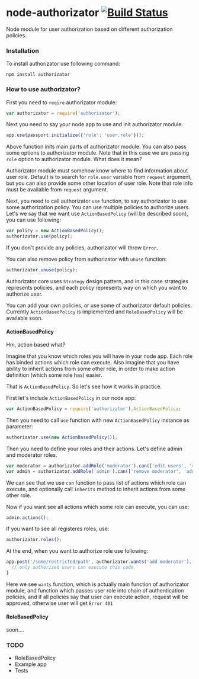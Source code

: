 node-authorizator [![Build Status](https://travis-ci.org/ivpusic/node-authorizator.png?branch=master)](https://travis-ci.org/ivpusic/node-authorizator)
=================

Node module for user authorization based on different authorization policies.

### Installation

To install authorizator use following command:

```Shell
npm install authorizator
```

### How to use authorizator?

First you need to ``reqire`` authorizator module:

```JavaScript
var authorizator = require('authorizator');
```

Next you need to say your node app to use and init authorizator module.

```JavaScript
app.use(passport.initialize({'role': 'user.role'}));
```

Above function inits main parts of authorizator module. You can also pass some options to authorizator module.
Note that in this case we are passing ``role`` option to authorizator module. What does it mean?


Authorizator module must somehow know where to find information about user role. Default is to search for ``role.user``
variable from ``request`` argument, but you can also provide some other location of user role. Note that role info
must be available from ``request`` argument. 


Next, you need to call authorizator ``use`` function, to say authorizator to use some authorization policy.
You can use multiple policies to authorize users. 
Let's we say that we want use ``ActionBasedPolicy`` (will be described soon), you can use following:
```JavaScript
var policy = new ActionBasedPolicy();
authorizator.use(policy); 
```
If you don't provide any policies, authorizator will throw ``Error``.

You can also remove policy from authorizator with ``unuse`` function:
```Javascript
authorizator.unuse(policy);
```

Authorizator core uses ``Strategy`` design pattern, and in this case strategies represents policies, 
and each policy represents way on which you want to authorize user.


You can add your own policies, or use some of authorizator default policies. 
Currently ``ActionBasedPolicy`` is implemented and ``RoleBasedPolicy`` will be available soon.

#### ActionBasedPolicy

Hm, action based what? 

Imagine that you know which roles you will have in your node app. Each role has binded actions which role can execute.
Also imagine that you have ability to inherit actions from some other role, in order to make action definition (which some role has) easier.

That is ``ActionBasedPolicy``. So let's see how it works in practice.

First let's include ``ActionBasedPolicy`` in our node app:

```JavaScript
var ActionBasedPolicy = require('authorizator').ActionBasedPolicy;
```
Then you need to call ``use`` function with new ``ActionBasedPolicy`` instance as parameter:
```JavaScript
authorizator.use(new ActionBasedPolicy()); 
```

Then you need to define your roles and their actions. Let's define admin and moderator roles.

```JavaScript
var moderator = authorizator.addRole('moderator').can(['edit users', 'remove users']);
var admin = authorizator.addRole('admin').can(['remove moderator', 'add moderator']).inherits('moderator');
```

We can see that we use ``can`` function to pass list of actions which role can execute, and optionally call 
``inherits`` method to inherit actions from some other role.

Now if you want see all actions which some role can execute, you can use:
```JavaScript
admin.actions();
```
If you want to see all registeres roles, use:
```JavaScript
authorizator.roles();
```
At the end, when you want to authorize role use following:

```JavaScript
app.post('/some/restricted/path', authorizator.wants('add moderator'), function (req, res) { 
  // only authorized users can execute this code 
}
```
Here we see ``wants`` function, which is actually main function of authorizator module, and function which passes user role
into chain of authentication policies, and if all policies say that user can execute action, request will be approved,
otherwise user will get ``Error 401``

#### RoleBasedPolicy

soon....

### TODO
- RoleBasedPolicy
- Example app
- Tests
